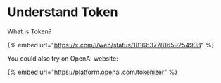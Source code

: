 # Understand Token

What is Token?

{% embed url="https://x.com/i/web/status/1816637781659254908" %}

You could also try on OpenAI website:

{% embed url="https://platform.openai.com/tokenizer" %}









